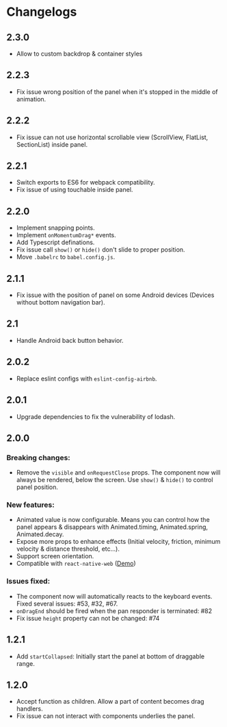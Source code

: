 # Changelogs
## 2.3.0
- Allow to custom backdrop & container styles

## 2.2.3
- Fix issue wrong position of the panel when it's stopped in the middle of animation.

## 2.2.2
- Fix issue can not use horizontal scrollable view (ScrollView, FlatList, SectionList) inside panel.

## 2.2.1
- Switch exports to ES6 for webpack compatibility.
- Fix issue of using touchable inside panel.

## 2.2.0
- Implement snapping points.
- Implement `onMomentumDrag*` events.
- Add Typescript definations.
- Fix issue call `show()` or `hide()` don't slide to proper position.
- Move `.babelrc` to `babel.config.js`.

## 2.1.1
- Fix issue with the position of panel on some Android devices (Devices without bottom navigation bar).

## 2.1
- Handle Android back button behavior.

## 2.0.2
* Replace eslint configs with `eslint-config-airbnb`.

## 2.0.1
* Upgrade dependencies to fix the vulnerability of lodash.

## 2.0.0
### Breaking changes:
* Remove the `visible` and `onRequestClose` props.  The component now will always be rendered, below the screen. Use `show()` & `hide()` to control panel position.

### New features:
* Animated value is now configurable. Means you can control how the panel appears & disappears with Animated.timing, Animated.spring, Animated.decay.
* Expose more props to enhance effects (Initial velocity, friction, minimum velocity & distance threshold, etc...).
* Support screen orientation.
* Compatible with `react-native-web` ([Demo](https://codesandbox.io/s/3440ox733m))

### Issues fixed:
* The component now will automatically reacts to the keyboard events. Fixed several issues: #53, #32, #67.
* `onDragEnd` should be fired when the pan responder is terminated: #82
* Fix issue `height` property can not be changed: #74

## 1.2.1
- Add `startCollapsed`: Initially start the panel at bottom of draggable range.

## 1.2.0
- Accept function as children. Allow a part of content becomes drag handlers.
- Fix issue can not interact with components underlies the panel.
